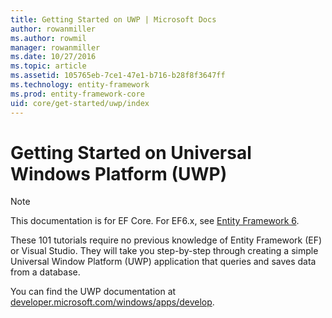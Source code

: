 ```yaml
---
title: Getting Started on UWP | Microsoft Docs
author: rowanmiller
ms.author: rowmil
manager: rowanmiller
ms.date: 10/27/2016
ms.topic: article
ms.assetid: 105765eb-7ce1-47e1-b716-b28f8f3647ff
ms.technology: entity-framework
ms.prod: entity-framework-core
uid: core/get-started/uwp/index
---
```


# Getting Started on Universal Windows Platform (UWP)

> [!NOTE]
> This documentation is for EF Core. For EF6.x, see [Entity Framework 6](../../../ef6/index.md).

These 101 tutorials require no previous knowledge of Entity Framework (EF) or Visual Studio. They will take you step-by-step through creating a simple Universal Window Platform (UWP) application that queries and saves data from a database.

You can find the UWP documentation at [developer.microsoft.com/windows/apps/develop](https://developer.microsoft.com/windows/apps/develop).
